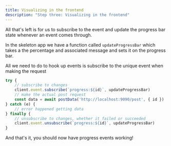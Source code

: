 ```yaml
---
title: Visualizing in the frontend
description: "Step three: Visualizing in the frontend"
---
```


All that's left is for us to subscribe to the event and update the progress bar state whenever an event comes through.

In the skeleton app we have a function called `updateProgressBar` which takes a the percentage and associated message and sets it on the progress bar.

All we need to do to hook up events is subscribe to the unique event when making the request

```javascript
try {
    // subscribe to changes
    client.event.subscribe(`progress:${id}`, updateProgressBar)
    // make the actual post request
    const data = await postData('http://localhost:9090/post', { id })
} catch (e) {
    // error happened getting data
} finally {
    // unsubscribe to changes, whether it failed or succeeded
    client.event.unsubscribe(`progress:${id}`, updateProgressBar)
}
```

And that's it, you should now have progress events working!